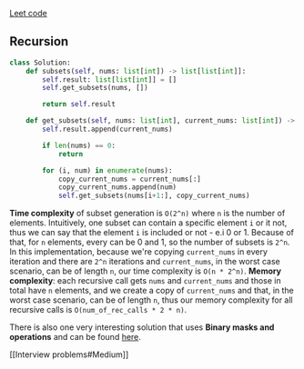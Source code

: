[Leet code](https://leetcode.com/problems/subsets/description/)
## Recursion
```Python
class Solution:
    def subsets(self, nums: list[int]) -> list[list[int]]:
        self.result: list[list[int]] = []
        self.get_subsets(nums, [])

        return self.result

    def get_subsets(self, nums: list[int], current_nums: list[int]) -> None:
        self.result.append(current_nums)

        if len(nums) == 0:
            return

        for (i, num) in enumerate(nums):
            copy_current_nums = current_nums[:]
            copy_current_nums.append(num)
            self.get_subsets(nums[i+1:], copy_current_nums)
```

**Time complexity** of subset generation is `O(2^n)` where `n` is the number of elements. Intuitively, one subset can contain a specific element `i` or it not, thus we can say that the element `i` is included or not - e.i 0 or 1. Because of that, for `n` elements, every can be 0 and 1, so the number of subsets is `2^n`. In this implementation, because we're copying `current_nums` in every iteration and there are `2^n` iterations and `current_nums`, in the worst case scenario, can be of length `n`, our time complexity is `O(n * 2^n)`. 
**Memory complexity**: each recursive call gets `nums` and `current_nums` and those in total have `n` elements, and we create a copy of `current_nums` and that, in the worst case scenario, can be of length `n`, thus our memory complexity for all recursive calls is `O(num_of_rec_calls * 2 * n)`.

There is also one very interesting solution that uses **Binary masks and operations** and can be found [here](https://leetcode.com/problems/subsets/solutions/464411/subsets/?orderBy=most_votes).

[[Interview problems#Medium]]
